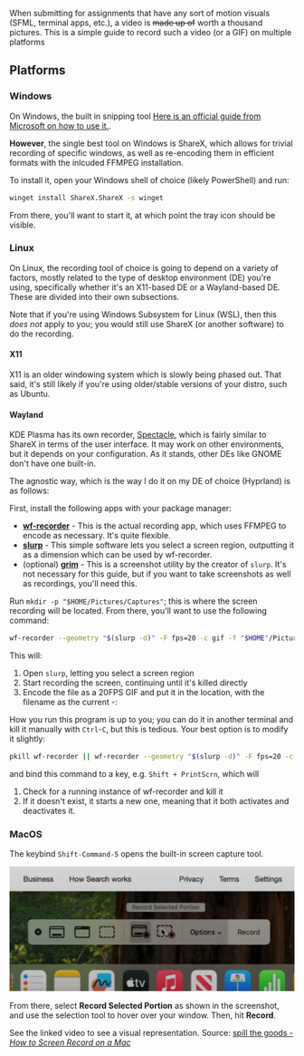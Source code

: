 When submitting for assignments that have any sort of motion visuals (SFML, terminal apps, etc.), a video is ~~made up of~~ worth a thousand pictures. This is a simple guide to record such a video (or a GIF) on multiple platforms
## Platforms
### Windows
On Windows, the built in snipping tool [Here is an official guide from Microsoft on how to use it.](https://www.microsoft.com/en-us/windows/learning-center/how-to-record-screen-windows-11).

**However**, the single best tool on Windows is ShareX, which allows for trivial recording of specific windows, as well as re-encoding them in efficient formats with the inlcuded FFMPEG installation.

To install it, open your Windows shell of choice (likely PowerShell) and run:
```sh
winget install ShareX.ShareX -s winget
```
From there, you'll want to start it, at which point the tray icon should be visible.

### Linux
On Linux, the recording tool of choice is going to depend on a variety of factors, mostly related to the type of desktop environment (DE) you're using, specifically whether it's an X11-based DE or a Wayland-based DE. These are divided into their own subsections.

Note that if you're using Windows Subsystem for Linux (WSL), then this *does not* apply to you; you would still use ShareX (or another software) to do the recording.

#### X11 
X11 is an older windowing system which is slowly being phased out. That said, it's still likely if you're using older/stable versions of your distro, such as Ubuntu.

#### Wayland
KDE Plasma has its own recorder, [Spectacle](https://apps.kde.org/spectacle/), which is fairly similar to ShareX in terms of the user interface. It may work  on other environments, but it depends on your configuration. As it stands, other DEs like GNOME don't have one built-in.

The agnostic way, which is the way I do it on my DE of choice (Hyprland) is as follows:

First, install the following apps with your package manager:
- [**wf-recorder**](https://github.com/ammen99/wf-recorder) - This is the actual recording app, which uses FFMPEG to encode as necessary. It's quite flexible.
- [**slurp**](https://github.com/emersion/slurp/) - This simple software lets you select a screen region, outputting it as a dimension which can be used by wf-recorder.
- (optional) [**grim**](https://sr.ht/~emersion/grim/) - This is a screenshot utility by the creator of `slurp`. It's not necessary for this guide, but if you want to take screenshots as well as recordings, you'll need this.

Run `mkdir -p "$HOME/Pictures/Captures"`; this is where the screen recording will be located. From there, you'll want to use the following command: 
```sh
wf-recorder --geometry "$(slurp -d)" -F fps=20 -c gif -f "$HOME"/Pictures/Captures/"$(date +%d-%H:%M)".gif
```
This will:
1) Open `slurp`, letting you select a screen region
2) Start recording the screen, continuing until it's killed directly
3) Encode the file as a 20FPS GIF and put it in the location, with the filename as the current <day>-<hour>:<minute>

How you run this program is up to you; you can do it in another terminal and kill it manually with `Ctrl`-`C`, but this is tedious. Your best option is to modify it slightly:
```sh
pkill wf-recorder || wf-recorder --geometry "$(slurp -d)" -F fps=20 -c gif -f "$HOME"/Pictures/Captures/"$(date +%d-%H:%M)".gif
```
and bind this command to a key, e.g. `Shift + PrintScrn`, which will
1) Check for a running instance of wf-recorder and kill it
2) If it doesn't exist, it starts a new one, meaning that it both activates and deactivates it.

### MacOS
The keybind `Shift-Command-5` opens the built-in screen capture tool.

![](./05-12:15.png)

From there, select **Record Selected Portion** as shown in the screenshot, and use the selection tool to hover over your window. Then, hit **Record**. 

See the linked video to see a visual representation. Source: [spill the goods - *How to Screen Record on a Mac*](https://www.youtube.com/watch?v=LP7FstUL_Uo)
